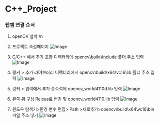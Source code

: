 # C++_Project

### 웹캠 연결 순서
1. openCV 설치 /n

2. 프로젝트 속성페이지
![Image](https://github.com/user-attachments/assets/0ca8071a-11d6-475f-af3d-432eb71c8eb4)
3. C/C++ 에서 추가 포함 디렉터리에 opencv\build\include 폴더 주소 입력
![Image](https://github.com/user-attachments/assets/72b6893a-4e97-40c4-bb00-ed927a13ace7)
4. 링커 > 추가 라이브러리 디렉터리에서 opencv\build\x64\vc16\lib 폴더 주소 입력
![Image](https://github.com/user-attachments/assets/b020f49b-45dc-4b1b-9454-1a2e4bc1acd4)
5. 링커 > 입력에서 추가 종속석에 opencv_world4110d.lib 입력
![Image](https://github.com/user-attachments/assets/acaa8cf9-8740-4cd1-9b59-05dc21c3ac25)
6. 왼쪽 위 구성 Releas로 변경 및 opencv_world4110.lib 입력
![Image](https://github.com/user-attachments/assets/74fb7678-4b63-42b3-8ad0-f00ea90b390d)
7. 윈도우 탐색기>환경 변수 편집> Path >새로추가>opencv\build\x64\vc16\bin 파일 주소 넣기
![Image](https://github.com/user-attachments/assets/40812874-a4b0-4a29-8635-3f2c5426b3c9)
